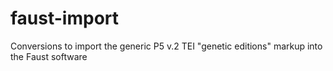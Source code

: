 faust-import
============

Conversions to import the generic P5 v.2 TEI "genetic editions" markup into the Faust software
